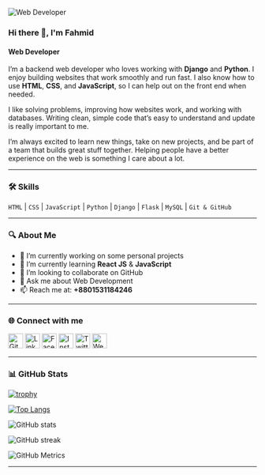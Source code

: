 <!-- Banner Image -->
![Web Developer](https://media.licdn.com/dms/image/v2/D5616AQHI200x35ot5Q/profile-displaybackgroundimage-shrink_350_1400/profile-displaybackgroundimage-shrink_350_1400/0/1719393776899?e=1752710400&v=beta&t=ArpSq3FFyz0PsCcMXZ7J08W4c42G00tyybbsv9a2B3E)

### Hi there 👋, I'm Fahmid
#### Web Developer

I’m a backend web developer who loves working with **Django** and **Python**. I enjoy building websites that work smoothly and run fast. I also know how to use **HTML**, **CSS**, and **JavaScript**, so I can help out on the front end when needed.

I like solving problems, improving how websites work, and working with databases. Writing clean, simple code that’s easy to understand and update is really important to me.

I’m always excited to learn new things, take on new projects, and be part of a team that builds great stuff together. Helping people have a better experience on the web is something I care about a lot.

---

### 🛠 Skills
`HTML` | `CSS` | `JavaScript` | `Python` | `Django` | `Flask` | `MySQL` | `Git & GitHub`

---

### 🔍 About Me

- 🔭 I’m currently working on some personal projects  
- 🌱 I’m currently learning **React JS** & **JavaScript**  
- 👯 I’m looking to collaborate on GitHub  
- 💬 Ask me about Web Development  
- 📫 Reach me at: **+8801531184246**

---

### 🌐 Connect with me

[<img src="https://cdn.jsdelivr.net/npm/simple-icons@3.0.1/icons/github.svg" alt="GitHub" height="30"/>](https://github.com/Fahmid1234)
[<img src="https://cdn.jsdelivr.net/npm/simple-icons@3.0.1/icons/linkedin.svg" alt="LinkedIn" height="30"/>](https://www.linkedin.com/in/md-fahmid-bin-mostafa/)
[<img src="https://cdn.jsdelivr.net/npm/simple-icons@3.0.1/icons/facebook.svg" alt="Facebook" height="30"/>](https://www.facebook.com/mdfahmidbinmostafa)
[<img src="https://cdn.jsdelivr.net/npm/simple-icons@3.0.1/icons/instagram.svg" alt="Instagram" height="30"/>](https://www.instagram.com/mdfahmidbinmostafa/)
[<img src="https://cdn.jsdelivr.net/npm/simple-icons@3.0.1/icons/twitter.svg" alt="Twitter" height="30"/>](https://x.com/Fahmid4233)
[<img src="https://cdn.jsdelivr.net/npm/simple-icons@3.0.1/icons/icloud.svg" alt="Website" height="30"/>](https://fahmid1234.github.io/Fahmid-portfolio/)

---

### 📊 GitHub Stats

[![trophy](https://github-profile-trophy.vercel.app/?username=Fahmid1234)](https://github.com/ryo-ma/github-profile-trophy)

[![Top Langs](https://github-readme-stats.vercel.app/api/top-langs/?username=Fahmid1234&layout=compact)](https://github.com/anuraghazra/github-readme-stats)

![GitHub stats](https://github-readme-stats.vercel.app/api?username=Fahmid1234&show_icons=true&theme=default)

![GitHub streak](https://streak-stats.demolab.com/?user=Fahmid1234)

![GitHub Metrics](https://metrics.lecoq.io/Fahmid1234)


---

